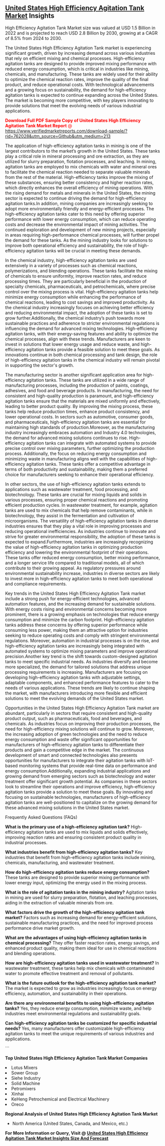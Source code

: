 <h2><a href="https://www.verifiedmarketreports.com/download-sample/?rid=762028&amp;utm_source=Github&amp;utm_medium=213" target="_blank">United States High Efficiency Agitation Tank Market</a> Insights</h2><p>High Efficiency Agitation Tank Market size was valued at USD 1.5 Billion in 2022 and is projected to reach USD 2.8 Billion by 2030, growing at a CAGR of 8.5% from 2024 to 2030.</p><p><p>The United States High Efficiency Agitation Tank market is experiencing significant growth, driven by increasing demand across various industries that rely on efficient mixing and chemical processes. High-efficiency agitation tanks are designed to provide improved mixing performance with reduced energy consumption, which is critical in industries like mining, chemicals, and manufacturing. These tanks are widely used for their ability to optimize the chemical reaction rates, improve the quality of the final product, and reduce operational costs. With technological advancements and a growing focus on sustainability, the demand for high-efficiency agitation tanks is expected to continue expanding across the United States. The market is becoming more competitive, with key players innovating to provide solutions that meet the evolving needs of various industrial applications. <p><span class=""><span style="color: #ff0000;"><strong>Download Full PDF Sample Copy of United States High Efficiency Agitation Tank Market Report</strong> @ </span><a href="https://www.verifiedmarketreports.com/download-sample/?rid=762028&amp;utm_source=Github&amp;utm_medium=213" target="_blank">https://www.verifiedmarketreports.com/download-sample/?rid=762028&amp;utm_source=Github&amp;utm_medium=213</a></span></p></p><p>The application of high-efficiency agitation tanks in mining is one of the largest contributors to the market’s growth in the United States. These tanks play a critical role in mineral processing and ore extraction, as they are utilized for slurry preparation, flotation processes, and leaching. In mining, agitation tanks are employed to mix chemicals with water and mineral ores to facilitate the chemical reaction needed to separate valuable minerals from the rest of the material. High-efficiency tanks improve the mixing of these substances, ensuring better consistency and higher reaction rates, which directly enhances the overall efficiency of mining operations. With the rising demand for metals and minerals in the United States, the mining sector is expected to continue driving the demand for high-efficiency agitation tanks.In addition, mining companies are increasingly seeking to adopt more environmentally friendly and energy-efficient processes. The high-efficiency agitation tanks cater to this need by offering superior performance with lower energy consumption, which can reduce operating costs and decrease the environmental impact of mining activities. The continued exploration and development of new mining projects, especially in areas requiring high-performance chemical processes, will further propel the demand for these tanks. As the mining industry looks for solutions to improve both operational efficiency and sustainability, the role of high-efficiency agitation tanks will be crucial in meeting these demands.</p><p>In the chemical industry, high-efficiency agitation tanks are used extensively in a variety of processes such as chemical reactions, polymerizations, and blending operations. These tanks facilitate the mixing of chemicals to ensure uniformity, improve reaction rates, and reduce processing times. They are particularly beneficial in the production of specialty chemicals, pharmaceuticals, and petrochemicals, where precise control over the mixing process is vital. High-efficiency agitation tanks help minimize energy consumption while enhancing the performance of chemical reactions, leading to cost savings and improved productivity. As the chemical industry increasingly focuses on achieving better efficiency and reducing environmental impact, the adoption of these tanks is set to grow further.Additionally, the chemical industry’s push towards more sustainable practices and adherence to stricter environmental regulations is influencing the demand for advanced mixing technologies. High-efficiency agitation tanks, with their energy-saving features and ability to optimize the chemical processes, align with these trends. Manufacturers are keen to invest in solutions that lower energy usage and reduce waste, and high-efficiency agitation tanks provide a feasible solution to meet these goals. As innovations continue in both chemical processing and tank design, the role of high-efficiency agitation tanks in the chemical industry will remain pivotal in supporting the sector's growth.</p><p>The manufacturing sector is another significant application area for high-efficiency agitation tanks. These tanks are utilized in a wide range of manufacturing processes, including the production of paints, coatings, adhesives, and food and beverage products. In manufacturing, the need for consistent and high-quality production is paramount, and high-efficiency agitation tanks ensure that the materials are mixed uniformly and effectively, leading to better product quality. By improving the mixing process, these tanks help reduce production times, enhance product consistency, and lower operational costs. In sectors such as automotive, consumer goods, and pharmaceuticals, high-efficiency agitation tanks are essential for maintaining high standards of production.Moreover, as the manufacturing industry increasingly embraces automation and Industry 4.0 technologies, the demand for advanced mixing solutions continues to rise. High-efficiency agitation tanks can integrate with automated systems to provide precise control over mixing parameters, further optimizing the production process. Additionally, the focus on reducing energy consumption and minimizing waste in manufacturing aligns well with the capabilities of high-efficiency agitation tanks. These tanks offer a competitive advantage in terms of both productivity and sustainability, making them a preferred choice for manufacturers seeking to enhance their operational efficiency.</p><p>In other sectors, the use of high-efficiency agitation tanks extends to applications such as wastewater treatment, food processing, and biotechnology. These tanks are crucial for mixing liquids and solids in various processes, ensuring proper chemical reactions and promoting efficient production cycles. In wastewater treatment, for example, agitation tanks are used to mix chemicals that help remove contaminants, while in biotechnology, they assist in the fermentation and cultivation of microorganisms. The versatility of high-efficiency agitation tanks in diverse industries ensures that they play a vital role in improving processes and reducing operational inefficiencies. As industries continue to innovate and strive for greater environmental responsibility, the adoption of these tanks is expected to expand.Furthermore, industries are increasingly recognizing the value of high-efficiency agitation tanks in optimizing production efficiency and lowering the environmental footprint of their operations. These tanks offer reduced energy consumption, better mixing performance, and a longer service life compared to traditional models, all of which contribute to their growing appeal. As regulatory pressures around environmental sustainability increase, industries in diverse sectors are likely to invest more in high-efficiency agitation tanks to meet both operational and compliance requirements.</p><p>Key trends in the United States High Efficiency Agitation Tank market include a strong push for energy-efficient technologies, advanced automation features, and the increasing demand for sustainable solutions. With energy costs rising and environmental concerns becoming more prominent, there is a growing emphasis on technologies that reduce energy consumption and minimize the carbon footprint. High-efficiency agitation tanks address these concerns by offering superior performance while consuming less power, making them an attractive option for industries seeking to reduce operating costs and comply with stringent environmental regulations. Moreover, automation in industrial processes is on the rise, and high-efficiency agitation tanks are increasingly being integrated with automated systems to optimize mixing parameters and improve operational precision.Another key trend is the shift towards custom-designed agitation tanks to meet specific industrial needs. As industries diversify and become more specialized, the demand for tailored solutions that address unique processing requirements is increasing. Manufacturers are focusing on developing high-efficiency agitation tanks with adjustable settings, adaptable components, and enhanced performance features to cater to the needs of various applications. These trends are likely to continue shaping the market, with manufacturers introducing more flexible and efficient solutions to meet the evolving demands of the United States market.</p><p>Opportunities in the United States High Efficiency Agitation Tank market are abundant, particularly in sectors that require consistent and high-quality product output, such as pharmaceuticals, food and beverages, and chemicals. As industries focus on improving their production processes, the need for high-efficiency mixing solutions will continue to grow. Moreover, the increasing adoption of green technologies and the need to reduce energy consumption and waste offer significant opportunities for manufacturers of high-efficiency agitation tanks to differentiate their products and gain a competitive edge in the market. The continuous development of smart and connected technologies also presents opportunities for manufacturers to integrate their agitation tanks with IoT-based monitoring systems that provide real-time data on performance and energy consumption.Additionally, expanding industrial applications and growing demand from emerging sectors such as biotechnology and water treatment offer significant growth potential. As companies in these sectors look to streamline their operations and improve efficiency, high-efficiency agitation tanks provide a solution to meet these goals. By innovating and focusing on sustainable technologies, manufacturers of high-efficiency agitation tanks are well-positioned to capitalize on the growing demand for these advanced mixing solutions in the United States market.</p><p>Frequently Asked Questions (FAQs)</p><p><strong>What is the primary use of a high-efficiency agitation tank?</strong> High-efficiency agitation tanks are used to mix liquids and solids effectively, improving reaction rates and ensuring consistent product quality in industrial processes.</p><p><strong>What industries benefit from high-efficiency agitation tanks?</strong> Key industries that benefit from high-efficiency agitation tanks include mining, chemicals, manufacturing, and wastewater treatment.</p><p><strong>How do high-efficiency agitation tanks reduce energy consumption?</strong> These tanks are designed to provide superior mixing performance with lower energy input, optimizing the energy used in the mixing process.</p><p><strong>What is the role of agitation tanks in the mining industry?</strong> Agitation tanks in mining are used for slurry preparation, flotation, and leaching processes, aiding in the extraction of valuable minerals from ore.</p><p><strong>What factors drive the growth of the high-efficiency agitation tank market?</strong> Factors such as increasing demand for energy-efficient solutions, sustainable manufacturing practices, and the need for improved process performance drive market growth.</p><p><strong>What are the advantages of using high-efficiency agitation tanks in chemical processing?</strong> They offer faster reaction rates, energy savings, and enhanced product quality, making them ideal for use in chemical reactions and blending operations.</p><p><strong>How are high-efficiency agitation tanks used in wastewater treatment?</strong> In wastewater treatment, these tanks help mix chemicals with contaminated water to promote effective treatment and removal of pollutants.</p><p><strong>What is the future outlook for the high-efficiency agitation tank market?</strong> The market is expected to grow as industries increasingly focus on energy efficiency, automation, and sustainability in their operations.</p><p><strong>Are there any environmental benefits to using high-efficiency agitation tanks?</strong> Yes, they reduce energy consumption, minimize waste, and help industries meet environmental regulations and sustainability goals.</p><p><strong>Can high-efficiency agitation tanks be customized for specific industrial needs?</strong> Yes, many manufacturers offer customizable high-efficiency agitation tanks to meet the unique requirements of various industries and applications.</p>```</p><p><strong>Top United States High Efficiency Agitation Tank Market Companies</strong></p><div data-test-id=""><p><li>Lotus Mixers</li><li> Sower Group</li><li> Siehe Industry</li><li> Solid Machine</li><li> Petromixers</li><li> Xinhai</li><li> KeHeng Petrochemical and Electrical Machinery</li><li> Oreco</li></p><div><strong>Regional Analysis of&nbsp;United States High Efficiency Agitation Tank Market</strong></div><ul><li dir="ltr"><p dir="ltr">North America&nbsp;(United States, Canada, and Mexico, etc.)</p></li></ul><p><strong>For More Information or Query, Visit @&nbsp;</strong><strong><a href="https://www.verifiedmarketreports.com/product/high-efficiency-agitation-tank-market/?utm_source=Github&amp;utm_medium=213" target="_blank">United States High Efficiency Agitation Tank Market Insights Size And Forecast</a></strong></p></div>

